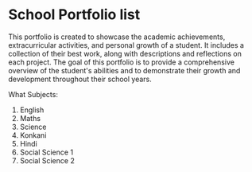 # School Portfolio list
This portfolio is created to showcase the academic achievements, extracurricular activities, and personal growth of a student. It includes a collection of their best work, along with descriptions and reflections on each project. The goal of this portfolio is to provide a comprehensive overview of the student's abilities and to demonstrate their growth and development throughout their school years. 

What Subjects:
1. English
2. Maths
3. Science
4. Konkani
5. Hindi
6. Social Science 1
7. Social Science 2
